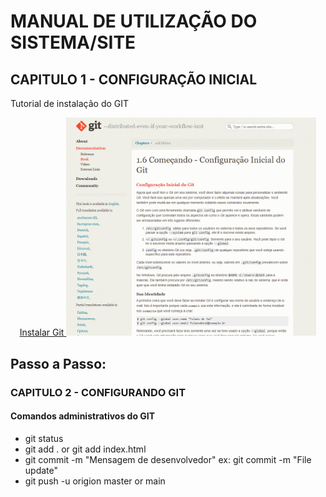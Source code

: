 # MANUAL DE UTILIZAÇÃO DO SISTEMA/SITE
## CAPITULO 1 - CONFIGURAÇÃO INICIAL
Tutorial de instalação do GIT

 <p align="center">
    <a href="https://git-scm.com/book/pt-br/v2/Come%C3%A7ando-Configura%C3%A7%C3%A3o-Inicial-do-Git" target="_blank">Instalar Git
    <img src="docs/Imagens/Captura de tela 2025-01-22 103356.png" width="400"> 
    </a>
    </p>


Passo a Passo:
-
### CAPITULO 2 - CONFIGURANDO GIT

#### Comandos administrativos do GIT

- git status
- git add . or git add index.html
- git commit -m "Mensagem de desenvolvedor" ex: git commit -m "File update"
- git push -u origion master or main